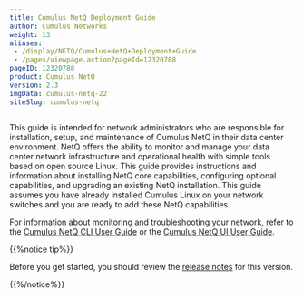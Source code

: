 ```yaml
---
title: Cumulus NetQ Deployment Guide
author: Cumulus Networks
weight: 13
aliases:
 - /display/NETQ/Cumulus+NetQ+Deployment+Guide
 - /pages/viewpage.action?pageId=12320788
pageID: 12320788
product: Cumulus NetQ
version: 2.3
imgData: cumulus-netq-22
siteSlug: cumulus-netq
---
```

This guide is intended for network administrators who are responsible
for installation, setup, and maintenance of Cumulus NetQ in their data
center environment. NetQ offers the ability to monitor and manage your
data center network infrastructure and operational health with simple
tools based on open source Linux. This guide provides instructions and
information about installing NetQ core capabilities, configuring
optional capabilities, and upgrading an existing NetQ installation. This
guide assumes you have already installed Cumulus Linux on your network
switches and you are ready to add these NetQ capabilities.

For information about monitoring and troubleshooting your network, refer
to the [Cumulus NetQ CLI User
Guide](/cumulus-netq/Cumulus-NetQ-CLI-User-Guide/) or the
[Cumulus NetQ UI User
Guide](/cumulus-netq/Cumulus-NetQ-UI-User-Guide).

{{%notice tip%}}

Before you get started, you should review the [release
notes](https://support.cumulusnetworks.com/hc/en-us/articles/360025451374-Cumulus-NetQ-2-2-Release-Notes)
for this version.

{{%/notice%}}

